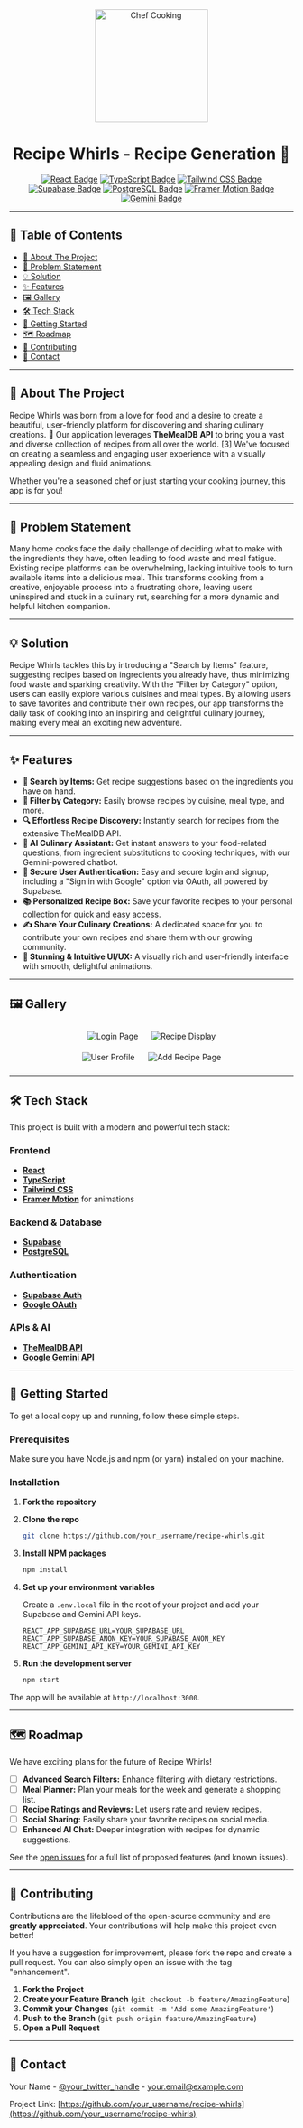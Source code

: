 <div align="center">
  <img src="https://upload.wikimedia.org/wikipedia/commons/a/a6/Foods_-_Idil_Keysan_-_Wikimedia_Giphy_stickers_2019.gif" alt="Chef Cooking" width="200"/>
  <h1><b>Recipe Whirls - Recipe Generation</b> 🍳</h1>
</div>

<div align="center">

[![React Badge](https://img.shields.io/badge/React-61DAFB?style=for-the-badge&logo=react&logoColor=black)](https://reactjs.org/)
[![TypeScript Badge](https://img.shields.io/badge/TypeScript-3178C6?style=for-the-badge&logo=typescript&logoColor=white)](https://www.typescriptlang.org/)
[![Tailwind CSS Badge](https://img.shields.io/badge/Tailwind_CSS-38B2AC?style=for-the-badge&logo=tailwind-css&logoColor=white)](https://tailwindcss.com/)
[![Supabase Badge](https://img.shields.io/badge/Supabase-3FCF8E?style=for-the-badge&logo=supabase&logoColor=white)](https://supabase.io/)
[![PostgreSQL Badge](https://img.shields.io/badge/PostgreSQL-336791?style=for-the-badge&logo=postgresql&logoColor=white)](https://www.postgresql.org/)
[![Framer Motion Badge](https://img.shields.io/badge/Framer_Motion-0055FF?style=for-the-badge&logo=framer&logoColor=white)](https://www.framer.com/motion/)
[![Gemini Badge](https://img.shields.io/badge/Gemini-4285F4?style=for-the-badge&logo=google-gemini&logoColor=white)](https://gemini.google.com/)

</div>

---

## 📖 Table of Contents

*   <a href="#-about-the-project">🧐 About The Project</a>
*   <a href="#-problem-statement">🎯 Problem Statement</a>
*   <a href="#-solution">💡 Solution</a>
*   <a href="#-features">✨ Features</a>
*   <a href="#-gallery">🖼️ Gallery</a>
*   <a href="#️-tech-stack">🛠️ Tech Stack</a>
*   <a href="#-getting-started">🚀 Getting Started</a>
*   <a href="#️-roadmap">🗺️ Roadmap</a>
*   <a href="#-contributing">🤝 Contributing</a>
*   <a href="#-contact">📧 Contact</a>

---

## 🧐 About The Project

Recipe Whirls was born from a love for food and a desire to create a beautiful, user-friendly platform for discovering and sharing culinary creations. 🍲 Our application leverages **TheMealDB API** to bring you a vast and diverse collection of recipes from all over the world. [3] We've focused on creating a seamless and engaging user experience with a visually appealing design and fluid animations.

Whether you're a seasoned chef or just starting your cooking journey, this app is for you!

---

## 🎯 Problem Statement

Many home cooks face the daily challenge of deciding what to make with the ingredients they have, often leading to food waste and meal fatigue. Existing recipe platforms can be overwhelming, lacking intuitive tools to turn available items into a delicious meal. This transforms cooking from a creative, enjoyable process into a frustrating chore, leaving users uninspired and stuck in a culinary rut, searching for a more dynamic and helpful kitchen companion.

---

## 💡 Solution

Recipe Whirls tackles this by introducing a "Search by Items" feature, suggesting recipes based on ingredients you already have, thus minimizing food waste and sparking creativity. With the "Filter by Category" option, users can easily explore various cuisines and meal types. By allowing users to save favorites and contribute their own recipes, our app transforms the daily task of cooking into an inspiring and delightful culinary journey, making every meal an exciting new adventure.

---

## ✨ Features

*   **🥑 Search by Items:** Get recipe suggestions based on the ingredients you have on hand.
*   **📂 Filter by Category:** Easily browse recipes by cuisine, meal type, and more.
*   **🔍 Effortless Recipe Discovery:** Instantly search for recipes from the extensive TheMealDB API.
*   **🤖 AI Culinary Assistant:** Get instant answers to your food-related questions, from ingredient substitutions to cooking techniques, with our Gemini-powered chatbot.
*   **🔐 Secure User Authentication:** Easy and secure login and signup, including a "Sign in with Google" option via OAuth, all powered by Supabase.
*   **📚 Personalized Recipe Box:** Save your favorite recipes to your personal collection for quick and easy access.
*   **✍️ Share Your Culinary Creations:** A dedicated space for you to contribute your own recipes and share them with our growing community.
*   **🎨 Stunning & Intuitive UI/UX:** A visually rich and user-friendly interface with smooth, delightful animations.

---

## 🖼️ Gallery

<div align="center">
  <img src="https://via.placeholder.com/400x250.png?text=Login+Page+Screenshot" alt="Login Page" style="margin: 10px;"/>
  <img src="https://via.placeholder.com/400x250.png?text=Recipe+Display+Screenshot" alt="Recipe Display" style="margin: 10px;"/>
  <br/>
  <img src="https://via.placeholder.com/400x250.png?text=User+Profile+Screenshot" alt="User Profile" style="margin: 10px;"/>
  <img src="https://via.placeholder.com/400x250.png?text=Add+Recipe+Page+Screenshot" alt="Add Recipe Page" style="margin: 10px;"/>
</div>

---

## 🛠️ Tech Stack

This project is built with a modern and powerful tech stack:

### Frontend
*   **[React](https://reactjs.org/)**
*   **[TypeScript](https://www.typescriptlang.org/)**
*   **[Tailwind CSS](https://tailwindcss.com/)**
*   **[Framer Motion](https://www.framer.com/motion/)** for animations

### Backend & Database
*   **[Supabase](https://supabase.io/)**
*   **[PostgreSQL](https://www.postgresql.org/)**

### Authentication
*   **[Supabase Auth](https://supabase.com/docs/guides/auth)**
*   **[Google OAuth](https://developers.google.com/identity/protocols/oauth2)**

### APIs & AI
*   **[TheMealDB API](https://www.themealdb.com/api.php)**
*   **[Google Gemini API](https://ai.google.dev/)**

---

## 🚀 Getting Started

To get a local copy up and running, follow these simple steps.

### Prerequisites

Make sure you have Node.js and npm (or yarn) installed on your machine.

### Installation

1.  **Fork the repository**
2.  **Clone the repo**
    ```sh
    git clone https://github.com/your_username/recipe-whirls.git
    ```
3.  **Install NPM packages**
    ```sh
    npm install
    ```
4.  **Set up your environment variables**

    Create a `.env.local` file in the root of your project and add your Supabase and Gemini API keys.

    ```
    REACT_APP_SUPABASE_URL=YOUR_SUPABASE_URL
    REACT_APP_SUPABASE_ANON_KEY=YOUR_SUPABASE_ANON_KEY
    REACT_APP_GEMINI_API_KEY=YOUR_GEMINI_API_KEY
    ```

5.  **Run the development server**
    ```sh
    npm start
    ```

The app will be available at `http://localhost:3000`.

---

## 🗺️ Roadmap

We have exciting plans for the future of Recipe Whirls!

*   [ ] **Advanced Search Filters:** Enhance filtering with dietary restrictions.
*   [ ] **Meal Planner:** Plan your meals for the week and generate a shopping list.
*   [ ] **Recipe Ratings and Reviews:** Let users rate and review recipes.
*   [ ] **Social Sharing:** Easily share your favorite recipes on social media.
*   [ ] **Enhanced AI Chat:** Deeper integration with recipes for dynamic suggestions.

See the [open issues](https://github.com/your_username/recipe-whirls/issues) for a full list of proposed features (and known issues).

---

## 🤝 Contributing

Contributions are the lifeblood of the open-source community and are **greatly appreciated**. Your contributions will help make this project even better!

If you have a suggestion for improvement, please fork the repo and create a pull request. You can also simply open an issue with the tag "enhancement".

1.  **Fork the Project**
2.  **Create your Feature Branch** (`git checkout -b feature/AmazingFeature`)
3.  **Commit your Changes** (`git commit -m 'Add some AmazingFeature'`)
4.  **Push to the Branch** (`git push origin feature/AmazingFeature`)
5.  **Open a Pull Request**

---

## 📧 Contact

Your Name - [@your_twitter_handle](https://twitter.com/your_twitter_handle) - your.email@example.com

Project Link: [https://github.com/your_username/recipe-whirls](https://github.com/your_username/recipe-whirls)
